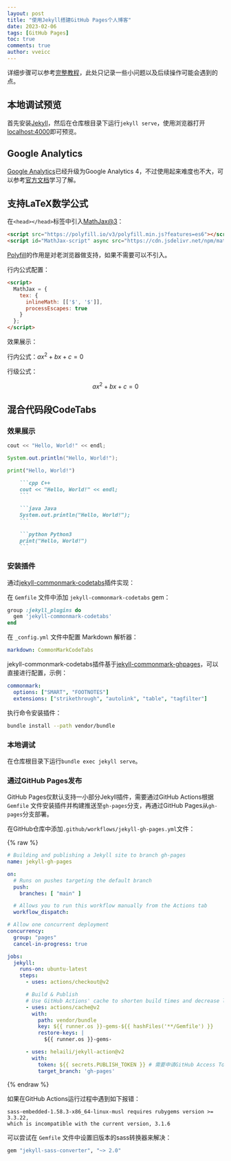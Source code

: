 ```yaml
---
layout: post
title: "使用Jekyll搭建GitHub Pages个人博客"
date: 2023-02-06
tags: [GitHub Pages]
toc: true
comments: true
author: vveicc
---
```


详细步骤可以参考[完整教程](https://lemonchann.github.io/create_blog_with_github_pages)，此处只记录一些小问题以及后续操作可能会遇到的点。

<!-- more -->

## 本地调试预览

首先安装[Jekyll](https://jekyllcn.com)，然后在仓库根目录下运行`jekyll serve`，使用浏览器打开[localhost:4000](http://localhost:4000)即可预览。

## Google Analytics

[Google Analytics](https://analytics.google.com/analytics)已经升级为Google Analytics 4，不过使用起来难度也不大，可以参考[官方文档](https://skillshop.exceedlms.com/student/path/66749-google-analytics)学习了解。

## 支持LaTeX数学公式

在`<head></head>`标签中引入[MathJax@3](https://www.mathjax.org/#gettingstarted)：

```html
<script src="https://polyfill.io/v3/polyfill.min.js?features=es6"></script>
<script id="MathJax-script" async src="https://cdn.jsdelivr.net/npm/mathjax@3/es5/tex-mml-chtml.js"></script>
```

[Polyfill](https://polyfill.io/v3/)的作用是对老浏览器做支持，如果不需要可以不引入。

行内公式配置：

```html
<script>
  MathJax = {
    tex: {
      inlineMath: [['$', '$']],
      processEscapes: true
    }
  };
</script>
```

效果展示：

行内公式：$ax^2 + bx + c = 0$

行级公式：

$$
ax^2 + bx + c = 0
$$

## 混合代码段CodeTabs

### 效果展示

```cpp C++
cout << "Hello, World!" << endl;
```

```java Java
System.out.println("Hello, World!");
```

```python Python3
print("Hello, World!")
```

```md Markdown示例
    ```cpp C++
    cout << "Hello, World!" << endl;
    ```
    
    ```java Java
    System.out.println("Hello, World!");
    ```
    
    ```python Python3
    print("Hello, World!")
    ```
```

### 安装插件

通过[jekyll-commonmark-codetabs](https://rubygems.org/gems/jekyll-commonmark-codetabs)插件实现：

在 `Gemfile` 文件中添加 `jekyll-commonmark-codetabs` gem：

```ruby
group :jekyll_plugins do
  gem 'jekyll-commonmark-codetabs'
end
```

在 `_config.yml` 文件中配置 Markdown 解析器：

```yaml
markdown: CommonMarkCodeTabs
```

jekyll-commonmark-codetabs插件基于[jekyll-commonmark-ghpages](https://rubygems.org/gems/jekyll-commonmark-ghpages)，可以直接进行配置，示例：

```yaml
commonmark:
  options: ["SMART", "FOOTNOTES"]
  extensions: ["strikethrough", "autolink", "table", "tagfilter"]
```

执行命令安装插件：

```bash
bundle install --path vendor/bundle
```

### 本地调试

在仓库根目录下运行`bundle exec jekyll serve`。

### 通过GitHub Pages发布

GitHub Pages仅默认支持一小部分Jekyll插件，需要通过GitHub Actions根据 `Gemfile` 文件安装插件并构建推送至`gh-pages`分支，再通过GitHub Pages从`gh-pages`分支部署。

在GitHub仓库中添加`.github/workflows/jekyll-gh-pages.yml`文件：

{% raw %}
```yaml
# Building and publishing a Jekyll site to branch gh-pages
name: jekyll-gh-pages

on:
  # Runs on pushes targeting the default branch
  push:
    branches: [ "main" ]

  # Allows you to run this workflow manually from the Actions tab
  workflow_dispatch:

# Allow one concurrent deployment
concurrency:
  group: "pages"
  cancel-in-progress: true

jobs:
  jekyll:
    runs-on: ubuntu-latest
    steps:
      - uses: actions/checkout@v2

      # Build & Publish
      # Use GitHub Actions' cache to shorten build times and decrease load on servers
      - uses: actions/cache@v2
        with:
          path: vendor/bundle
          key: ${{ runner.os }}-gems-${{ hashFiles('**/Gemfile') }}
          restore-keys: |
            ${{ runner.os }}-gems-

      - uses: helaili/jekyll-action@v2
        with:
          token: ${{ secrets.PUBLISH_TOKEN }} # 需要申请GitHub Access Token并添加至GitHub仓库Secrets中
          target_branch: 'gh-pages'
```
{% endraw %}

如果在GitHub Actions运行过程中遇到如下报错：

```text
sass-embedded-1.58.3-x86_64-linux-musl requires rubygems version >= 3.3.22,
which is incompatible with the current version, 3.1.6
```

可以尝试在 `Gemfile` 文件中设置旧版本的sass转换器来解决：

```ruby
gem "jekyll-sass-converter", "~> 2.0"
```
